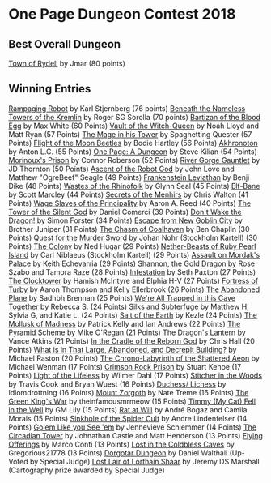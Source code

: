 # One Page Dungeon Contest 2018

## Best Overall Dungeon

[Town of Rydell](https://drive.google.com/file/d/18x0NQTQvJg_00M_2dL0HPmOpl2N2Xnil/view?usp=sharing) by Jmar (80 points)

## Winning Entries

[Rampaging Robot](https://drive.google.com/file/d/10LQXEvZjkHCPYoeTBdT26VQsI_IYdeHY/view?usp=sharing) by Karl
Stjernberg (76 points)
[Beneath the Nameless Towers of the Kremlin]() by Roger SG Sorolla (70 points)
[Bartizan of the Blood Egg]() by Max White (60 Points)
[Vault of the Witch-Queen]()  by Noah Lloyd and Matt Ryan (57 Points)
[The Mage in his Tower]() by Spaghetting Quester (57 Points)
[Flight of the Moon Beetles]() by Bodie Hartley (56 Points)
[Akhronoton]() by Anton L.C. (55 Points)
[One Page: A Dungeon]() by Steve Kilian (54 Points)
[Morinoux's Prison]() by Connor Roberson (52 Points)
[River Gorge Gauntlet]() by JD Thornton (50 Points)
[Ascent of the Robot God]() by John Love and Matthew "OgreBeef" Seagle (49 Points)
[Frankenstein Leviathan]() by Benji Dike (48 Points)
[Wastes of the Rhinofolk]() by Glynn Seal (45 Points)
[Elf-Bane]() by Scott Marcley (44 Points)
[Secrets of the Menhirs]() by Chris Walton (41 Points)
[Wage Slaves of the Principality]() by Aaron A. Reed (40 Points)
[The Tower of the Silent God]() by Daniel Comerci  (39 Points)
[Don't Wake the Dragon!]() by Simon Forster (34 Points)
[Escape from New Goblin City]() by Brother Juniper (31 Points)
[The Chasm of Coalhaven]() by Ben Chaplin (30 Points)
[Quest for the Murder Sword]() by Johan Nohr (Stockholm Kartell) (30 Points)
[The Colony]() by Ned Hugar (29 Points)
[Nether-Beasts of Ruby Pearl Island]() by Carl Niblaeus (Stockholm Kartell) (29 Points)
[Assault on Mordak's Palace]() by Keith Echevarria (29 Points)
[Shannon, the Gold Dragon]() by Rose Szabo and Tamora Raze (28 Points)
[Infestation]() by Seth Paxton (27 Points)
[The Clocktower]() by Hamish McIntyre and Elphia H-V (27 Points)
[Fortress of Turby]() by Aaron Thompson and Kelly Ellerbrook (26 Points)
[The Abandoned Plane]() by Sadhbh Brennan (25 Points)
[We're All Trapped in this Cave Together]() by Rebecca S. (24 Points)
[Silks and Subterfuge]() by Matthew H, Sylvia G, and Katie L. (24 Points)
[Salt of the Earth]() by Kezle (24 Points)
[The Mollusk of Madness]() by Patrick Kelly and Ian Andrews (22 Points)
[The Pyramid Scheme]() by Mike O'Regan (21 Points)
[The Dragon's Lantern]() by Vance Atkins (21 Points)
[In the Cradle of the Reborn God]() by Chris Hall (20 Points)
[What is in That Large, Abandoned, and Decrepit Building?]() by Michael Raston (20 Points)
[The Chrono-Labyrinth of the Shattered Aeon]() by Michael Wenman (17 Points)
[Crimson Rock Prison]() by Stuart Kehoe (17 Points)
[Light of the Lifeless]() by Wilmer Dahl (17 Points)
[Stitcher in the Woods]() by Travis Cook and Bryan Wuest (16 Points)
[Duchess/ Lichess]() by Idiomdrottning (16 Points)
[Mount Zorgoth]() by Nate Treme (16 Points)
[The Green King's War]() by theinfamousmrmeow (15 Points)
[Timmy (My Cat) Fell in the Well]() by GM Lily (15 Points)
[Rat at Will]() by André Bogaz and Camila Morais  (15 Points)
[Sinkhole of the Spider Cult]() by Andre Lindenfelser (14 Points)
[Golem Like you See 'em]() by Jennevieve Schlemmer (14 Points)
[The Circadian Tower]() by Johnathan Castle and Matt Henderson (13 Points)
[Flying Offerings]() by Marco Conti (13 Points)
[Lost in the Coldbless Caves]() by Gregorious21778 (13 Points)
[Dorgotar Dungeon]() by Daniel Walthall (Up-Voted by Special Judge)
[Lost Lair of Lorthain Shaar]() by Jeremy DS Marshall (Cartography prize awarded by Special Judge)
